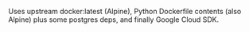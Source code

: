 Uses upstream docker:latest (Alpine), Python Dockerfile contents (also Alpine) plus some postgres deps, and finally Google Cloud SDK.
